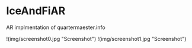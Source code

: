 # IceAndFiAR
AR implmentation of quartermaester.info

!(img/screenshot0.jpg "Screenshot")
!(img/screenshot1.jpg "Screenshot")